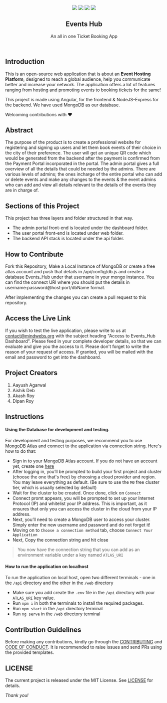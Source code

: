 <p align="center">
<img src="https://img.shields.io/badge/Hacktoberfest-Friendly-blueviolet?style=for-the-badge">
<img src="https://img.shields.io/github/issues-pr/mindwebs/Events_Hub?label=Pull%20Requests&style=for-the-badge">
<img src="https://img.shields.io/github/issues/mindwebs/Events_Hub?color=db0000&label=Issues&style=for-the-badge">
<img src="https://img.shields.io/github/contributors/mindwebs/Events_Hub?color=blue&style=for-the-badge">
</p>

<h2 align="center">Events Hub</h2>
<p align="center">An all in one Ticket Booking App</p>

<br />

## Introduction
This is an open-source web application that is about an **Event Hosting Platform**, designed to reach a global audience, help you communicate better and increase your network. The application offers a lot of features ranging from hosting and promoting events to booking tickets for the same!

This project is made using Angular, for the frontend & NodeJS-Express for the backend. We have used MongoDB as our database.

Welcoming contributions with :heart:

## Abstract
The purpose of the product is to create a professional website for registering and signing up users and let them book events of their choice in the city of their preference. The user will get an unique QR code which would be generated from the backend after the payment is confirmed from the Payment Portal incorporated in the portal. The admin portal gives a full overview of all the details that could be needed by the admins. There are various levels of admins; the ones incharge of the entire portal who can add or delete events and make any changes to the events & the event admins who can add and view all details relevant to the details of the events they are in charge of.

## Sections of this Project
This project has three layers and folder structured in that way.
- The admin portal front-end is located under the dashboard folder.
- The user portal front-end is located under web folder.
- The backend API stack is located under the api folder.


## How to Contribute
Fork this Repository, Make a Local Instance of MongoDB or create a free atlas account and push that details in /api/config/db.js and create a database Events_Hub under that username in your mongo instance.
You can find the connect URI where you should put the details in username:password@host:port/dbName format.

After implementing the changes you can create a pull request to this repository.

## Access the Live Link
If you wish to test the live application, please write to us at contact@mindwebs.org with the subject heading "Access to Events_Hub Dashboard". Please feed in your complete developer details, so that we can evaluate and give you the access to it. Please don't forget to write the reason of your request of access. If granted, you will be mailed with the email and password to get into the dashboard.

## Project Creators
1. Aayush Agarwal
2. Aishik Deb
3. Akash Roy
4. Dipan Roy

## Instructions
#### Using the Database for development and testing.
For development and testing purposes, we recommend you to use [MongoDB Atlas](https://www.mongodb.com/cloud/atlas) and connect to the application via connection string. Here's how to do that:
- Sign in to your MongoDB Atlas account. If you do not have an account yet, create one [here](https://www.mongodb.com/cloud/atlas/register)
- After logging in, you’ll be prompted to build your first project and cluster (choose the one that's free) by choosing a cloud provider and region. You may leave everything as default. (Be sure to use the `M0` free cluster tier, which is usually selected by default)
- Wait for the cluster to be created. Once done, click on `Connect`
- Connect promt appears, you will be prompted to set up your Internet Protocol (IP) and whitelist your IP address. This is important, as it ensures that only you can access the cluster in the cloud from your IP address.
- Next, you’ll need to create a MongoDB user to access your cluster. Simply enter the new username and password and do not forget it!
- Moving on to `Choose a connection method` tab, choose `Connect Your Application`
- Next, Copy the connection string and hit close
> You now have the connection string that you can add as an environment variable under a key named `ATLAS_URI`

#### How to run the application on localhost
To run the application on local host, open two different terminals - one in the `/api` directory and the other in the `/web` directory
- Make sure you add create the `.env` file in the `/api` directory with your `ATLAS_URI` key value.
- Run `npm i` in both the terminals to install the required packages.
- Run `npm start` in the `/api` directory terminal
- Run `ng serve` in the `/web` directory terminal

## Contribution Guidelines
Before making any contributions, kindly go through the [CONTRIBUTING](https://github.com/mindwebs/Events_Hub/blob/master/CONTRIBUTING.md) and [CODE OF CONDUCT](https://github.com/mindwebs/Events_Hub/blob/master/CODE_OF_CONDUCT.md).
It is recommended to raise issues and send PRs using the provided templates.

## LICENSE
The current project is released under the MIT License. See [LICENSE](https://github.com//mindwebs/Events_Hub/blob/master/LICENSE) for details.

_Thank you!_
